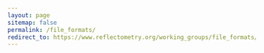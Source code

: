 ```yaml
---
layout: page
sitemap: false
permalink: /file_formats/
redirect_to: https://www.reflectometry.org/working_groups/file_formats/
---
```

